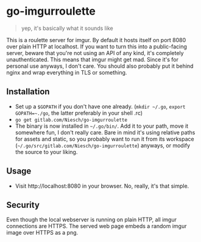 go-imgurroulette
=======
> yep, it's basically what it sounds like

This is a roulette server for imgur. By default it hosts itself on port 8080 over
plain HTTP at localhost. If you want to turn this into a public-facing server, beware that
you're not using an API of any kind, it's completely unauthenticated. This means
that imgur might get mad. Since it's for personal use anyways, I don't care.
You should also probably put it behind nginx and wrap everything in TLS or something.

## Installation
- Set up a `$GOPATH` if you don't have one already. (`mkdir ~/.go`, `export GOPATH=~./go`, the latter preferably in your shell .rc)
- `go get gitlab.com/Niesch/go-imgurroulette`
- The binary is now installed in `~/.go/bin/`. Add it to your path, move it somewhere fun, I don't really care. Bare in mind it's using relative paths for assets and static, so you probably want to run it from its workspace (`~/.go/src/gitlab.com/Niesch/go-imgurroulette`) anyways, or modify the source to your liking.

## Usage
- Visit http://localhost:8080 in your browser. No, really, it's that simple.

## Security
Even though the local webserver is running on plain HTTP, all imgur connections are HTTPS. The served web page embeds a random imgur image over HTTPS as a png.